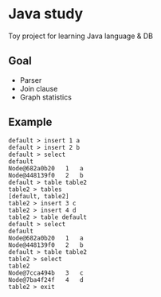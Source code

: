 # Java study

Toy project for learning Java language & DB

## Goal
 * Parser
 * Join clause
 * Graph statistics

## Example

```
default > insert 1 a
default > insert 2 b
default > select
default
Node@682a0b20	1	a
Node@448139f0	2	b
default > table table2
table2 > tables
[default, table2]
table2 > insert 3 c
table2 > insert 4 d
table2 > table default
default > select
default
Node@682a0b20	1	a
Node@448139f0	2	b
default > table table2
table2 > select
table2
Node@7cca494b	3	c
Node@7ba4f24f	4	d
table2 > exit
```